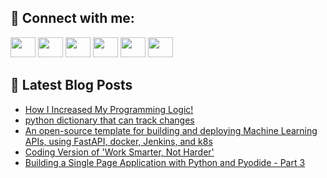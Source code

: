## 🔎 Connect with me:
[<img height="32" width="40" src="https://cdn.jsdelivr.net/npm/simple-icons@v5/icons/telegram.svg" />](https://t.me/bullbesh)
[<img height="32" width="40" src="https://cdn.jsdelivr.net/npm/simple-icons@v5/icons/vk.svg" />](https://vk.com/bullbesh)
[<img height="32" width="40" src="https://cdn.jsdelivr.net/npm/simple-icons@v5/icons/twitter.svg" />](https://twitter.com/bullbesh1)
[<img height="32" width="40" src="https://cdn.jsdelivr.net/npm/simple-icons@v5/icons/instagram.svg" />](https://www.instagram.com/bullbesh)
[<img height="32" width="40" src="https://cdn.jsdelivr.net/npm/simple-icons@v5/icons/reddit.svg" />](https://www.reddit.com/user/bullbesh)
[<img height="32" width="40" src="https://cdn.jsdelivr.net/npm/simple-icons@v5/icons/youtube.svg" />](https://www.youtube.com/channel/UCtfjRs6uzgq5mfm8S06WTcg)

## 📕 Latest Blog Posts
<!-- BLOG-POST-LIST:START -->
- [How I Increased My Programming Logic!](https://www.reddit.com/r/Python/comments/vm02u5/how_i_increased_my_programming_logic/)
- [python dictionary that can track changes](https://www.reddit.com/r/Python/comments/vlymn7/python_dictionary_that_can_track_changes/)
- [An open-source template for building and deploying Machine Learning APIs, using FastAPI, docker, Jenkins, and k8s](https://www.reddit.com/r/Python/comments/vlwvoj/an_opensource_template_for_building_and_deploying/)
- [Coding Version of &#39;Work Smarter, Not Harder&#39;](https://www.reddit.com/r/Python/comments/vlwh92/coding_version_of_work_smarter_not_harder/)
- [Building a Single Page Application with Python and Pyodide - Part 3](https://www.reddit.com/r/Python/comments/vlvws6/building_a_single_page_application_with_python/)
<!-- BLOG-POST-LIST:END -->
